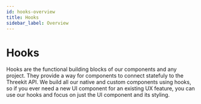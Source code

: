 ```yaml
---
id: hooks-overview
title: Hooks
sidebar_label: Overview
---
```


# Hooks

Hooks are the functional building blocks of our components and any project. They provide a way for components to connect statefuly to the Threekit API. We build all our native and custom components using hooks, so if you ever need a new UI component for an existing UX feature, you can use our hooks and focus on just the UI component and its styling.
